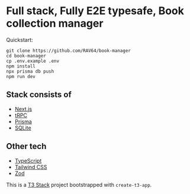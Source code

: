 # Full stack,  Fully E2E typesafe, Book collection manager

Quickstart:

```
git clone https://github.com/RAV64/book-manager
cd book-manager
cp .env.example .env
npm install
npx prisma db push
npm run dev
```

## Stack consists of
- [Next.js](https://nextjs.org)
- [tRPC](https://trpc.io)
- [Prisma](https://prisma.io)
- [SQLite](https://www.sqlite.org/i)

## Other tech
- [TypeScript](https://www.typescriptlang.org/)
- [Tailwind CSS](https://tailwindcss.com)
- [Zod](https://zod.dev/)


This is a [T3 Stack](https://create.t3.gg/) project bootstrapped with `create-t3-app`.
